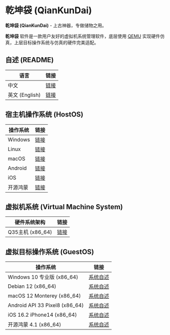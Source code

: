 # 乾坤袋 (QianKunDai)
  **乾坤袋 (QianKunDai)** - 上古神器，专做储物之用。

  **乾坤袋** 软件是一款用户友好的虚拟机系统管理软件，底层使用 [QEMU](https://www.qemu.org/) 实现硬件仿真，上层目标操作系统与仿真的硬件完美适配。

## 自述 (README)
| 语言 | 链接 |
|------|------|
| 中文 | [链接](https://gitee.com/david921518/qkd-app/blob/master/README.md) |
| 英文 (English) | [链接](https://gitee.com/david921518/qkd-app/blob/master/README.en.md) |

## 宿主机操作系统 (HostOS)
| 操作系统 | 链接 |
|---------|------|
| Windows  | [链接](https://gitee.com/david921518/qkd-app/blob/master/doc/HostOS_Windows.md) |
| Linux | [链接](https://gitee.com/david921518/qkd-app/blob/master/doc/HostOS_Linux.md) |
| macOS | [链接](https://gitee.com/david921518/qkd-app/blob/master/doc/HostOS_macOS.md) |
| Android | [链接](https://gitee.com/david921518/qkd-app/blob/master/doc/HostOS_Android.md) |
| iOS | [链接](https://gitee.com/david921518/qkd-app/blob/master/doc/HostOS_iOS.md) |
| 开源鸿蒙 | [链接](https://gitee.com/david921518/qkd-app/blob/master/doc/HostOS_OHOS.md) |

## 虚拟机系统 (Virtual Machine System)
| 硬件系统架构 | 链接 |
|--------------|------|
| Q35主机 (x86_64) | [链接](https://gitee.com/david921518/qkd-app/blob/master/doc/VM_X86_64_Q35.md) |

## 虚拟目标操作系统 (GuestOS)
| 操作系统 | 链接 |
|---------|------|
| Windows 10 专业版 (x86_64) | [系统自述](https://gitee.com/david921518/qkd-app/blob/master/doc/GuestOS_Windows10_Pro_x64.md) |
| Debian 12 (x86_64) | [系统自述](https://gitee.com/david921518/qkd-app/blob/master/doc/GuestOS_Debian12_amd64.md) |
| macOS 12 Monterey (x86_64) | [系统自述](https://gitee.com/david921518/qkd-app/blob/master/doc/GuestOS_macOS12_Monterey_x86_64.md) |
| Android API 33 Pixel8 (x86_64) | [系统自述](https://gitee.com/david921518/qkd-app/blob/master/doc/GuestOS_Android_API_33_Pixel8_x86_64.md) |
| iOS 16.2 iPhone14 (x86_64) | [系统自述](https://gitee.com/david921518/qkd-app/blob/master/doc/GuestOS_iOS_16_2_iPhone14_x86_64.md) |
| 开源鸿蒙 4.1 (x86_64) | [系统自述](https://gitee.com/david921518/qkd-app/blob/master/doc/GuestOS_OHOS4_amd64.md) |
